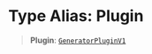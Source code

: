 # Type Alias: Plugin

> **Plugin**: [`GeneratorPluginV1`](../../../generator/interfaces/GeneratorPluginV1.md)
